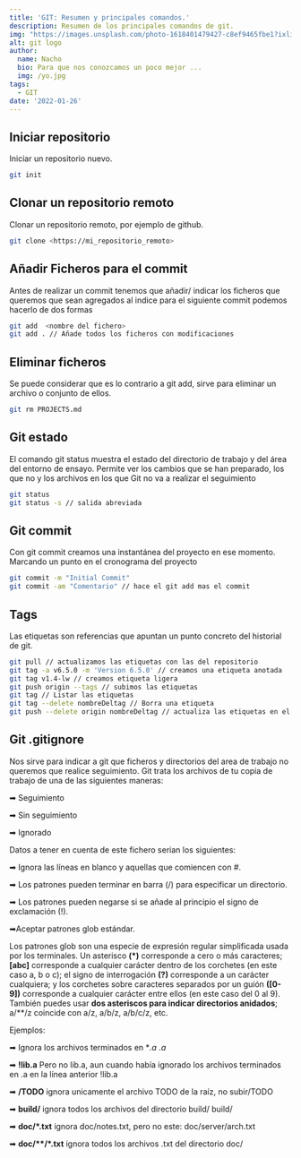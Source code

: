 ```yaml
---
title: 'GIT: Resumen y principales comandos.'
description: Resumen de los principales comandos de git.
img: "https://images.unsplash.com/photo-1618401479427-c8ef9465fbe1?ixlib=rb-1.2.1&ixid=MnwxMjA3fDB8MHxwaG90by1wYWdlfHx8fGVufDB8fHx8&auto=format&fit=crop&w=2043&q=80"
alt: git logo
author: 
  name: Nacho
  bio: Para que nos conozcamos un poco mejor ... 
  img: /yo.jpg
tags: 
  - GIT
date: '2022-01-26'
---
```


## Iniciar repositorio 

Iniciar un repositorio nuevo.

```bash
git init
``` 

## Clonar un repositorio remoto 

Clonar un repositorio remoto, por ejemplo de github.

```bash
git clone <https://mi_repositorio_remoto>
``` 

## Añadir Ficheros para el commit

Antes de realizar un commit tenemos que añadir/ indicar los ficheros que queremos que sean agregados al indice para el siguiente commit podemos hacerlo de dos formas


```bash
git add  <nombre del fichero>
git add . // Añade todos los ficheros con modificaciones 
``` 


## Eliminar ficheros

Se puede considerar que es lo contrario a git add, sirve para eliminar un archivo o conjunto de ellos.

```bash
git rm PROJECTS.md
``` 
## Git estado

El comando git status muestra el estado del directorio de trabajo y del área del entorno de ensayo. Permite ver los cambios que se han preparado, los que no y los archivos en los que Git no va a realizar el seguimiento

```bash
git status
git status -s // salida abreviada 
``` 

## Git commit

Con git commit creamos una instantánea del proyecto en ese momento. Marcando un punto en el cronograma del proyecto 
```bash
git commit -m "Initial Commit"
git commit -am "Comentario" // hace el git add mas el commit
```
## Tags

Las etiquetas son referencias que apuntan un punto concreto del historial de git.
```bash
git pull // actualizamos las etiquetas con las del repositorio
git tag -a v6.5.0 -m 'Version 6.5.0' // creamos una etiqueta anotada 
git tag v1.4-lw // creamos etiqueta ligera
git push origin --tags // subimos las etiquetas
git tag // Listar las etiquetas
git tag --delete nombreDeltag // Borra una etiqueta
git push --delete origin nombreDeltag // actualiza las etiquetas en el repositorio
```

## Git .gitignore

Nos sirve para indicar a git que ficheros y directorios del area de trabajo no queremos que realice seguimiento. Git trata los archivos de tu copia de trabajo de una de las siguientes maneras:

➡ Seguimiento

➡ Sin seguimiento

➡ Ignorado

Datos a tener en cuenta de este fichero serian los siguientes: 

➡ Ignora las líneas en blanco y aquellas que comiencen con #.

➡ Los patrones pueden terminar en barra (/) para especificar un directorio.

➡ Los patrones pueden negarse si se añade al principio el signo de exclamación (!).

➡Aceptar patrones glob estándar.

Los patrones glob son una especie de expresión regular simplificada usada por los terminales.
Un asterisco **(*)** corresponde a cero o más caracteres; **[abc]** corresponde a cualquier carácter dentro de los corchetes (en este caso a, b o c);
el signo de interrogación **(?)** corresponde a un carácter cualquiera; y los corchetes sobre caracteres separados por un guión **([0-9])** corresponde a cualquier carácter entre ellos (en este caso del 0 al 9). También puedes usar **dos asteriscos para indicar directorios anidados**; a/**/z coincide con a/z, a/b/z, a/b/c/z, etc.

Ejemplos: 

➡ Ignora los archivos terminados en **.a *.a**

➡ **!lib.a** Pero no lib.a, aun cuando había ignorado los archivos terminados en .a en la línea anterior !lib.a

➡ **/TODO** ignora unicamente el archivo TODO de la raíz, no subir/TODO 

➡ **build/** ignora todos los archivos del directorio build/
build/

➡ **doc/*.txt** ignora doc/notes.txt, pero no este: doc/server/arch.txt


➡ __doc/**/*.txt__ ignora todos los archivos .txt del directorio doc/
